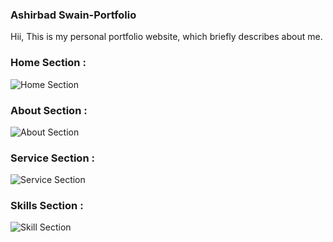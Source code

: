 ### Ashirbad Swain-Portfolio 

 Hii, This is my personal portfolio website, which briefly describes about me.
 
### Home Section :

![Home Section](https://user-images.githubusercontent.com/36065206/94988990-fa6eea80-058e-11eb-9282-8cf7ba7603cc.png)

### About Section :
![About Section](https://user-images.githubusercontent.com/36065206/94988993-fd69db00-058e-11eb-86cb-34ee7ae79034.png)

### Service Section :
![Service Section](https://user-images.githubusercontent.com/36065206/94988996-ff339e80-058e-11eb-873d-82c8d03b604b.png)

### Skills Section :
![Skill Section](https://user-images.githubusercontent.com/36065206/94988998-0064cb80-058f-11eb-8fdc-d83e7f4cb0f7.png)
